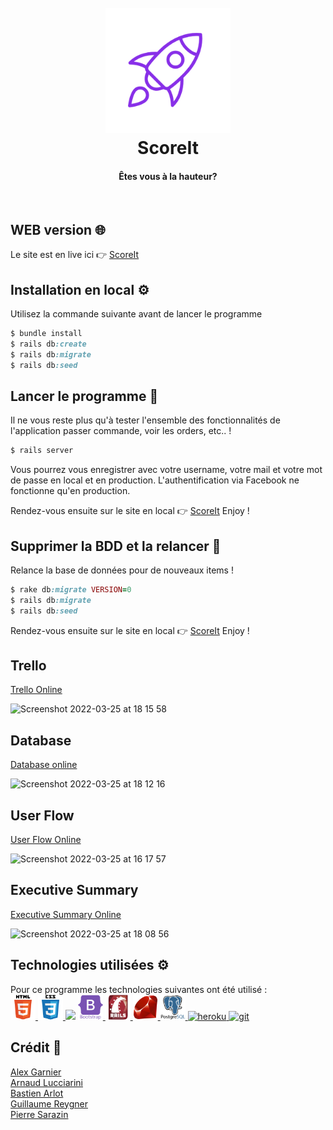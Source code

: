 
<h1 align="center">
  <br>
 
<img src="app/assets/images/logo.png" alt="logo" width="200">
  <br>
ScoreIt <br>
</h1>
<h4 align="center">Êtes vous à la hauteur?</h4>
<br>

## WEB version 🌐
<!--mettre le site final entre parenthèse-->

Le site est en live ici 👉 [ScoreIt](https://scoreit-thp.herokuapp.com/)

## Installation en local ⚙️

Utilisez la commande suivante avant de lancer le programme

```ruby
$ bundle install
$ rails db:create
$ rails db:migrate
$ rails db:seed
```

## Lancer le programme 🚦

Il ne vous reste plus qu'à tester l'ensemble des fonctionnalités de l'application passer commande, voir les orders, etc.. !

```ruby
$ rails server 
```

Vous pourrez vous enregistrer avec votre username, votre mail et votre mot de passe en local et en production.
L'authentification via Facebook ne fonctionne qu'en production.

Rendez-vous ensuite sur le site en local 👉 [ScoreIt](http://localhost:3000/)
Enjoy !

## Supprimer la BDD et la relancer 🚦

Relance la base de données pour de nouveaux items !

```ruby
$ rake db:migrate VERSION=0 
$ rails db:migrate
$ rails db:seed
```

Rendez-vous ensuite sur le site en local 👉 [ScoreIt](http://localhost:3000/)
Enjoy !

## Trello

[Trello Online](https://trello.com/b/dFv9jOOq/scoreit)

![Screenshot 2022-03-25 at 18 15 58](https://user-images.githubusercontent.com/86610960/160171269-7821ad6e-195f-43c5-85ad-d03f4f3a26d6.jpg)

## Database

[Database online](https://miro.com/app/board/uXjVOF7rKAM=/?invite_link_id=525554574798)

![Screenshot 2022-03-25 at 18 12 16](https://user-images.githubusercontent.com/86610960/160171226-075cd642-21a0-4312-b139-fa6b084f5a35.jpg)



## User Flow

[User Flow Online](https://miro.com/app/board/uXjVOCMmneg=/)

![Screenshot 2022-03-25 at 16 17 57](https://user-images.githubusercontent.com/86610960/160171188-6c6bef81-59f8-46cb-84d1-e28249638c1e.jpg)


## Executive Summary


[Executive Summary Online](https://docs.google.com/presentation/d/1KSS7ghJgcDp-6US5gNvaofoyitLnBXfw/edit#slide=id.p1)

![Screenshot 2022-03-25 at 18 08 56](https://user-images.githubusercontent.com/86610960/160171131-bdac1169-aee6-4972-a4e8-ee298fff78c1.jpg)


## Technologies utilisées ⚙️
<p align="left">Pour ce programme les technologies suivantes ont été utilisé : <br>
<a href="https://www.w3.org/html/" target="_blank" rel="noreferrer"> <img src="https://raw.githubusercontent.com/devicons/devicon/master/icons/html5/html5-original-wordmark.svg" alt="html5" width="40" height="40"/> </a> 
<a href="https://www.w3schools.com/css/" target="_blank" rel="noreferrer"> <img src="https://raw.githubusercontent.com/devicons/devicon/master/icons/css3/css3-original-wordmark.svg" alt="css3" width="40" height="40"/> </a>
<img src="http://3con14.biz/code/_data/js/intro/js-logo.png" width="35">
<a href="https://getbootstrap.com" target="_blank" rel="noreferrer"> <img src="https://raw.githubusercontent.com/devicons/devicon/master/icons/bootstrap/bootstrap-plain-wordmark.svg" alt="bootstrap" width="40" height="40"/> </a>
<a href="https://rubyonrails.org" target="_blank" rel="noreferrer"> <img src="https://raw.githubusercontent.com/devicons/devicon/master/icons/rails/rails-original-wordmark.svg" alt="rails" width="40" height="40"/> </a>
<a href="https://www.ruby-lang.org/en/" target="_blank" rel="noreferrer"> <img src="https://raw.githubusercontent.com/devicons/devicon/master/icons/ruby/ruby-original.svg" alt="ruby" width="40" height="40"/> </a>
<a href="https://www.postgresql.org" target="_blank" rel="noreferrer"> <img src="https://raw.githubusercontent.com/devicons/devicon/master/icons/postgresql/postgresql-original-wordmark.svg" alt="postgresql" width="40" height="40"/> </a>
<a href="https://heroku.com" target="_blank" rel="noreferrer"> <img src="https://www.vectorlogo.zone/logos/heroku/heroku-icon.svg" alt="heroku" width="40" height="40"/> </a>
<a href="https://git-scm.com/" target="_blank" rel="noreferrer"> <img src="https://www.vectorlogo.zone/logos/git-scm/git-scm-icon.svg" alt="git" width="40" height="40"/> </a>

## Crédit 🔗
[Alex Garnier](https://github.com/alegarn)<br>
[Arnaud Lucciarini](https://github.com/Non0-13)<br>
[Bastien Arlot](https://github.com/Bastien-Arlot)<br>
[Guillaume Reygner](https://github.com/guillaume-rygn)<br>
[Pierre Sarazin](https://github.com/PierreSARAZIN1)
